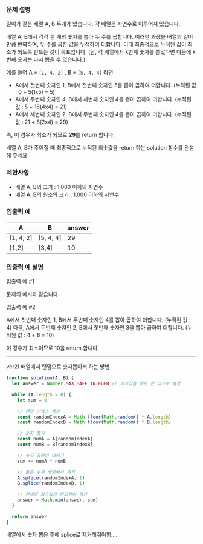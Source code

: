 ### **문제 설명**

길이가 같은 배열 A, B 두개가 있습니다. 각 배열은 자연수로 이루어져 있습니다.

배열 A, B에서 각각 한 개의 숫자를 뽑아 두 수를 곱합니다. 이러한 과정을 배열의 길이만큼 반복하며, 두 수를 곱한 값을 누적하여 더합니다. 이때 최종적으로 누적된 값이 최소가 되도록 만드는 것이 목표입니다. (단, 각 배열에서 k번째 숫자를 뽑았다면 다음에 k번째 숫자는 다시 뽑을 수 없습니다.)

예를 들어 A = `[1, 4, 2]` , B = `[5, 4, 4]` 라면

- A에서 첫번째 숫자인 1, B에서 첫번째 숫자인 5를 뽑아 곱하여 더합니다. (누적된 값 : 0 + 5(1x5) = 5)
- A에서 두번째 숫자인 4, B에서 세번째 숫자인 4를 뽑아 곱하여 더합니다. (누적된 값 : 5 + 16(4x4) = 21)
- A에서 세번째 숫자인 2, B에서 두번째 숫자인 4를 뽑아 곱하여 더합니다. (누적된 값 : 21 + 8(2x4) = 29)

즉, 이 경우가 최소가 되므로 **29**를 return 합니다.

배열 A, B가 주어질 때 최종적으로 누적된 최솟값을 return 하는 solution 함수를 완성해 주세요.

### 제한사항

- 배열 A, B의 크기 : 1,000 이하의 자연수
- 배열 A, B의 원소의 크기 : 1,000 이하의 자연수

### 입출력 예

| A         | B         | answer |
| --------- | --------- | ------ |
| [1, 4, 2] | [5, 4, 4] | 29     |
| [1,2]     | [3,4]     | 10     |

### 입출력 예 설명

입출력 예 #1

문제의 예시와 같습니다.

입출력 예 #2

A에서 첫번째 숫자인 1, B에서 두번째 숫자인 4를 뽑아 곱하여 더합니다. (누적된 값 : 4) 다음, A에서 두번째 숫자인 2, B에서 첫번째 숫자인 3을 뽑아 곱하여 더합니다. (누적된 값 : 4 + 6 = 10)

이 경우가 최소이므로 10을 return 합니다.

<hr>

ver2) 배열에서 랜덤으로 숫자뽑아서 하는 방법

```jsx
function solution(A, B) {
  let answer = Number.MAX_SAFE_INTEGER // 초기값을 매우 큰 값으로 설정

  while (A.length > 0) {
    let sum = 0

    // 랜덤 인덱스 생성
    const randomIndexA = Math.floor(Math.random() * A.length)
    const randomIndexB = Math.floor(Math.random() * B.length)

    // 숫자 뽑기
    const numA = A[randomIndexA]
    const numB = B[randomIndexB]

    // 숫자 곱하여 더하기
    sum += numA * numB

    // 뽑은 숫자 배열에서 제거
    A.splice(randomIndexA, 1)
    B.splice(randomIndexB, 1)

    // 현재의 최솟값과 비교하여 갱신
    answer = Math.min(answer, sum)
  }

  return answer
}
```

배열에서 숫자 뽑은 후에 splice로 제거해줘야함….
